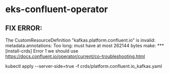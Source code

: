 # eks-confluent-operator


## FIX ERROR:
The CustomResourceDefinition "kafkas.platform.confluent.io" is invalid:
metadata.annotations: Too long: must have at most 262144 bytes make: ***
[install-crds] Error 1 we should use
https://docs.confluent.io/operator/current/co-troubleshooting.html 

kubectl apply --server-side=true -f crds/platform.confluent.io_kafkas.yaml